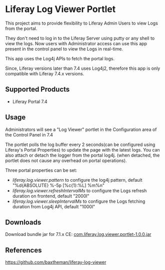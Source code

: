 
# Liferay Log Viewer Portlet

This project aims to provide flexibility to Liferay Admin Users to view Logs from the portal.

They don't need to log in to the Liferay Server using putty or any shell to view the logs. Now users with Administrator access can use this app present in the control panel to view the Logs in real-time.

This app uses the Log4j APIs to fetch the portal logs.

Since, Liferay versions later than 7.4 uses Log4j2, therefore this app is only compatible with Liferay 7.4.x versions.

## Supported Products

* Liferay Portal 7.4

## Usage

Administrators will see a "Log Viewer" portlet in the Configuration area of the Control Panel in 7.4

The portlet polls the log buffer every 2 seconds(can be configured using Liferay's Portal Properties) to update the page with the latest logs.
You can also attach or detach the logger from the portal log4j. (when detached, the portlet does not cause any overhead on portal operations).

Three portal properties can be set:
* *liferay.log.viewer.pattern* to configure the log4j pattern, default "%d{ABSOLUTE} %-5p \[%c{1}:%L\] %m%n"
* *liferay.log.viewer.refreshIntervalMs* to configure the Logs refresh duration on frontend, default "2000l"
* *liferay.log.viewer.sleepIntervalMs* to configure the Logs fetching duration from Log4j API, default "1000l"

## Downloads

Download bundle jar for 7.1.x CE: [com.liferay.log.viewer.portlet-1.0.0.jar](https://github.com/prateeeksharma/liferay-log-viewer/releases/download/v1.0.0/com.liferay.log.viewer.portlet-1.0.0.jar)

## References

https://github.com/baxtheman/liferay-log-viewer

